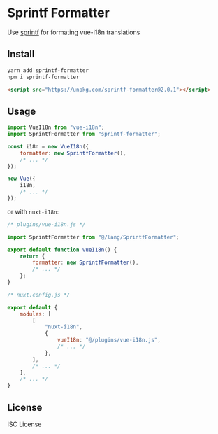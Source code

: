 # Sprintf Formatter

Use [sprintf](https://github.com/alexei/sprintf.js/) for formating vue-i18n translations

## Install

``` bash
yarn add sprintf-formatter
npm i sprintf-formatter
```

``` html
<script src="https://unpkg.com/sprintf-formatter@2.0.1"></script>
```

## Usage

``` js
import VueI18n from "vue-i18n";
import SprintfFormatter from "sprintf-formatter";

const i18n = new VueI18n({
    formatter: new SprintfFormatter(),
    /* ... */
});

new Vue({
    i18n,
    /* ... */
});
```

or with `nuxt-i18n`:

``` js
/* plugins/vue-i18n.js */

import SprintfFormatter from "@/lang/SprintfFormatter";

export default function vueI18n() {
    return {
        formatter: new SprintfFormatter(),
        /* ... */
    };
}
```

``` js
/* nuxt.config.js */

export default {
    modules: [
        [
            "nuxt-i18n",
            {
                vueI18n: "@/plugins/vue-i18n.js",
                /* ... */
            },
        ],
        /* ... */
    ],
    /* ... */
}
```

## License

ISC License
